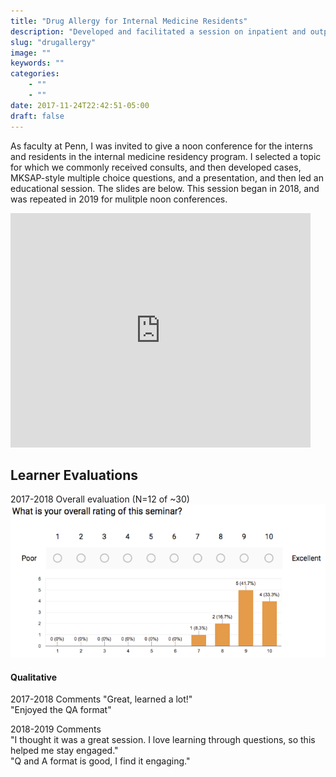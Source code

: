 ```yaml
---
title: "Drug Allergy for Internal Medicine Residents"
description: "Developed and facilitated a session on inpatient and outpatient drug allergy"
slug: "drugallergy"
image: ""
keywords: ""
categories:
    - ""
    - ""
date: 2017-11-24T22:42:51-05:00
draft: false
---
```



As faculty at Penn, I was invited to give a noon conference for the interns and residents in the internal medicine residency program. I selected a topic for which we commonly received consults, and then developed cases, MKSAP-style multiple choice questions, and a presentation, and then led an educational session. The slides are below. This session began in 2018, and was repeated in 2019 for mulitple noon conferences.

<iframe src="https://docs.google.com/presentation/d/e/2PACX-1vTOdK_FvKr_KQ0KBN7JvfVt0JTw-AmD614yYtBbb5gCYwcypOohRO-Bf1WTuOvko7PwyvYz3Nap7K3C/embed?start=false&loop=false&delayms=3000" frameborder="0" width="480" height="375" allowfullscreen="true" mozallowfullscreen="true" webkitallowfullscreen="true"></iframe>


## Learner Evaluations

2017-2018 Overall evaluation (N=12 of ~30)  
<img src="../../img/FeedbackDrugAllergy.png" alt="Overall Evaluation" />

#### Qualitative  
2017-2018 Comments
"Great, learned a lot!"  
"Enjoyed the QA format"

2018-2019 Comments  
"I thought it was a great session. I love learning through questions, so this helped me stay engaged."  
"Q and A format is good, I find it engaging."
